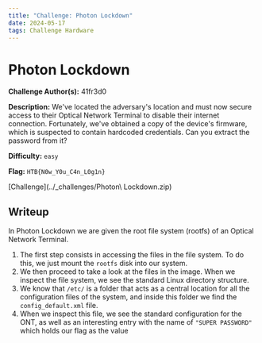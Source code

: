 ```yaml
---
title: "Challenge: Photon Lockdown"
date: 2024-05-17
tags: Challenge Hardware
---
```


# Photon Lockdown
**Challenge Author(s):** 41fr3d0

**Description:** We've located the adversary's location and must now secure access to their Optical Network Terminal to disable their internet connection. Fortunately, we've obtained a copy of the device's firmware, which is suspected to contain hardcoded credentials. Can you extract the password from it?

**Difficulty:** `easy`

**Flag:** `HTB{N0w_Y0u_C4n_L0g1n}`

[Challenge](../_challenges/Photon\ Lockdown.zip)

## Writeup
In Photon Lockdown we are given the root file system (rootfs) of an Optical Network Terminal.

1. The first step consists in accessing the files in the file system. To do this, we just mount the `rootfs` disk into our system.
2. We then proceed to take a look at the files in the image. When we inspect the file system, we see the standard Linux directory structure.
3. We know that `/etc/` is a folder that acts as a central location for all the configuration files of the system, and inside this folder we find the `config_default.xml` file.
4. When we inspect this file, we see the standard configuration for the ONT, as well as an interesting entry with the name of `"SUPER PASSWORD"` which holds our flag as the value
